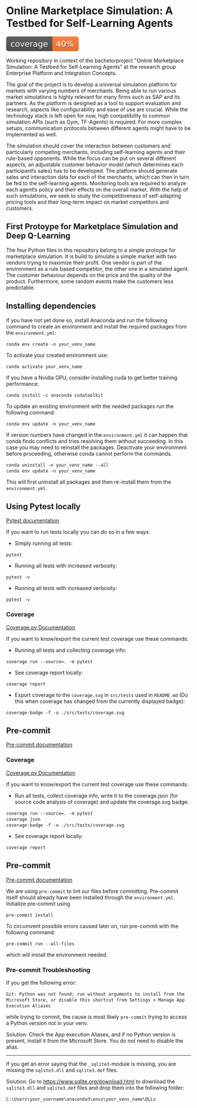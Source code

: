 # Online Marketplace Simulation: A Testbed for Self-Learning Agents

![Coverage-Badge](/src/tests/coverage.svg)

Working repository in context of the bachelorproject "Online Marketplace Simulation: A Testbed for Self-Learning Agents" at the research group Enterprise Platform and Integration Concepts.

The goal of the project is to develop a universal simulation platform for markets with varying numbers of merchants. Being able to run various market simulations is highly relevant for many firms such as SAP and its partners. As the platform is designed as a tool to support evaluation and research, aspects like configurability and ease of use are crucial. While the technology stack is left open for now, high compatibility to common simulation APIs (such as Gym, TF-Agents) is required.
For more complex setups, communication protocols between different agents might have to be implemented as well.

The simulation should cover the interaction between customers and particularly competing merchants, including self-learning agents and their rule-based opponents. While the focus can be put on several different aspects, an adjustable customer behavior model (which determines each participant!s sales) has to be developed. The platform should generate sales and interaction data for each of the merchants, which can then in turn be fed to the self-learning agents. Monitoring tools are required to analyze each agent!s policy and their effects on the overall market. With the help of such simulations, we seek to study the competitiveness of self-adapting pricing tools and their long-term impact on market competitors and customers.

## First Protoype for Marketplace Simulation and Deep Q-Learning

The four Python files in this repository belong to a simple protoype for marketplace simulation. It is build to simulate a simple market with two vendors trying to maximize their profit. One vendor is part of the environment as a rule based competitor, the other one in a simulated agent. The customer behaviour depends on the price and the quality of the product. Furthermore, some random events make the customers less predictable.

## Installing dependencies 

If you have not yet done so, install Anaconda and run the following command to create an environment and install the required packages from the `environment.yml`:
```console
conda env create -n your_venv_name
```
To activate your created environment use:
```console
conda activate your_venv_name
```

If you have a Nvidia GPU, consider installing cuda to get better training performance:
```console
conda install -c anaconda cudatoolkit
```

To update an existing environment with the needed packages run the following command:
```console
conda env update -n your_venv_name
```

If version numbers have changed in the `environment.yml` it can happen that conda finds conflicts and tries resolving them without succeeding. In this case you may need to reinstall the packages. Deactivate your environment before proceeding, otherwise conda cannot perform the commands.
```console
conda uninstall -n your_venv_name --all
conda env update -n your_venv_name
```
This will first uninstall all packages and then re-install them from the `environment.yml`.

## Using Pytest locally

[Pytest documentation](https://docs.pytest.org/en/latest/index.html)

If you want to run tests locally you can do so in a few ways:
- Simply running all tests:
```console
pytest
```
- Running all tests with increased verbosity:
```console
pytest -v
```
- Running all tests with increased verbosity:
```console
pytest -v
```

### Coverage

[Coverage.py Documentation](https://coverage.readthedocs.io/en/6.1.2/)

If you want to know/export the current test coverage use these commands:
- Running all tests and collecting coverage info:
```console
coverage run --source=. -m pytest
```
- See coverage report locally:
```console
coverage report
```
- Export coverage to the `coverage.svg` in `src/tests` used in `README.md` (Do this when coverage has changed from the currently displayed badge):
```console
coverage-badge -f -o ./src/tests/coverage.svg
```

## Pre-commit

[Pre-commit documentation](https://pre-commit.com/)

### Coverage

[Coverage.py Documentation](https://coverage.readthedocs.io/en/6.1.2/)

If you want to know/export the current test coverage use these commands:
- Run all tests, collect coverage info, write it to the coverage.json (for source code analysis of coverage) and update the coverage.svg badge:
```console
coverage run --source=. -m pytest
coverage json
coverage-badge -f -o ./src/tests/coverage.svg
```
- See coverage report locally:
```console
coverage report
```

## Pre-commit

[Pre-commit documentation](https://pre-commit.com/)

We are using `pre-commit` to lint our files before committing. Pre-commit itself should already have been installed through the `environment.yml`. Initialize pre-commit using
```console
pre-commit install
```
To circumvent possible errors caused later on, run pre-commit with the following command:
```console
pre-commit run --all-files
```
which will install the environment needed.

### Pre-commit Troubleshooting

If you get the following error:

```console
Git: Python was not found; run without arguments to install from the Microsoft Store, or disable this shortcut from Settings > Manage App Execution Aliases
```

while trying to commit, the cause is most likely `pre-commit` trying to access a Python version not in your venv.

Solution: Check the App execution Aliases, and if no Python version is present, install it from the Microsoft Store. You do not need to disable the alias.

---

If you get an error saying that the `_sqlite3`-module is missing, you are missing the `sqlite3.dll` and `sqlite3.def` files.

Solution: Go to https://www.sqlite.org/download.html to download the `sqlite3.dll` and `sqlite3.def` files and drop them into the following folder:
```console
C:\Users\your_username\anaconda3\envs\your_venv_name\DLLs
```
